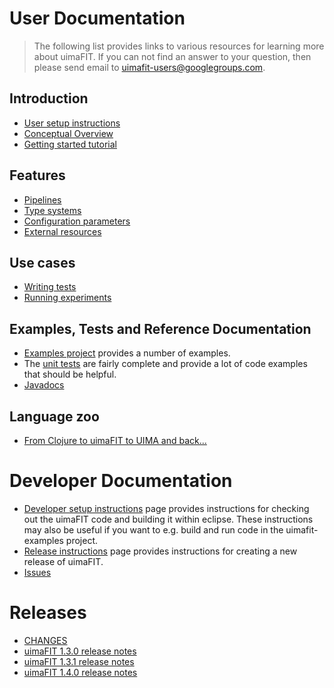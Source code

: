 # User Documentation #

> The following list provides links to various resources for learning more about uimaFIT.  If you can not find an answer to your question, then please send
> email to [uimafit-users@googlegroups.com](mailto:uimafit-users@googlegroups.com).

## Introduction ##

  * [User setup instructions](UserSetup.md)
  * [Conceptual Overview](TwoSidesOfUimaFIT.md)
  * [Getting started tutorial](GettingStarted.md)

## Features ##

  * [Pipelines](Pipelines.md)
  * [Type systems](TypeDescriptorDetection.md)
  * [Configuration parameters](ConfigurationParameters.md)
  * [External resources](ExternalResources.md)

## Use cases ##

  * [Writing tests](WritingTests.md)
  * [Running experiments](RunningExperiments.md)

## Examples, Tests and Reference Documentation ##

  * [Examples project](http://code.google.com/p/uimafit/source/browse/#svn/trunk/uimaFIT-examples/src/main/java/org/uimafit/examples) provides a number of examples.
  * The [unit tests](http://code.google.com/p/uimafit/source/browse/#svn/trunk/uimaFIT/src/test/java/org/uimafit%3Fstate%3Dclosed) are fairly complete and provide a lot of code examples that should be helpful.
  * [Javadocs](http://uimafit.googlecode.com/svn/tags/uimafit-parent-1.4.0/apidocs/index.html)

## Language zoo ##

  * [From Clojure to uimaFIT to UIMA and back...](https://github.com/jimpil/clojuima)

# Developer Documentation #

  * [Developer setup instructions](DeveloperSetup.md) page provides instructions for checking out the uimaFIT code and building it within eclipse.  These instructions may also be useful if you want to e.g. build and run code in the uimafit-examples project.
  * [Release instructions](CreatingARelease.md) page provides instructions for creating a new release of uimaFIT.
  * [Issues](Issues.md)

# Releases #

  * [CHANGES](http://code.google.com/p/uimafit/source/browse/trunk/uimaFIT/CHANGES)
  * [uimaFIT 1.3.0 release notes](ReleaseNotes_1_3_0.md)
  * [uimaFIT 1.3.1 release notes](ReleaseNotes_1_3_1.md)
  * [uimaFIT 1.4.0 release notes](ReleaseNotes_1_4_0.md)
